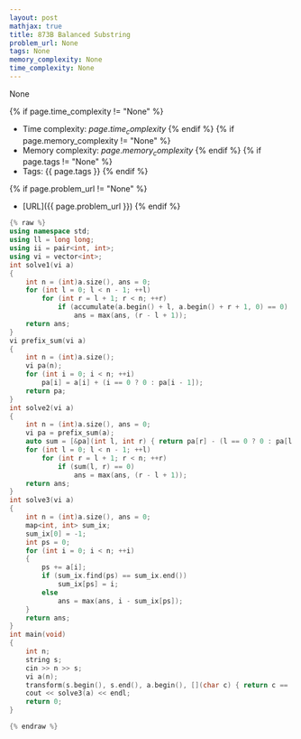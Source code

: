 ```yaml
---
layout: post
mathjax: true
title: 873B Balanced Substring
problem_url: None
tags: None
memory_complexity: None
time_complexity: None
---
```


None


{% if page.time_complexity != "None" %}
- Time complexity: ${{ page.time_complexity }}$
{% endif %}
{% if page.memory_complexity != "None" %}
- Memory complexity: ${{ page.memory_complexity }}$
{% endif %}
{% if page.tags != "None" %}
- Tags: {{ page.tags }}
{% endif %}

{% if page.problem_url != "None" %}
- [URL]({{ page.problem_url }})
{% endif %}

```cpp
{% raw %}
using namespace std;
using ll = long long;
using ii = pair<int, int>;
using vi = vector<int>;
int solve1(vi a)
{
    int n = (int)a.size(), ans = 0;
    for (int l = 0; l < n - 1; ++l)
        for (int r = l + 1; r < n; ++r)
            if (accumulate(a.begin() + l, a.begin() + r + 1, 0) == 0)
                ans = max(ans, (r - l + 1));
    return ans;
}
vi prefix_sum(vi a)
{
    int n = (int)a.size();
    vi pa(n);
    for (int i = 0; i < n; ++i)
        pa[i] = a[i] + (i == 0 ? 0 : pa[i - 1]);
    return pa;
}
int solve2(vi a)
{
    int n = (int)a.size(), ans = 0;
    vi pa = prefix_sum(a);
    auto sum = [&pa](int l, int r) { return pa[r] - (l == 0 ? 0 : pa[l - 1]); };
    for (int l = 0; l < n - 1; ++l)
        for (int r = l + 1; r < n; ++r)
            if (sum(l, r) == 0)
                ans = max(ans, (r - l + 1));
    return ans;
}
int solve3(vi a)
{
    int n = (int)a.size(), ans = 0;
    map<int, int> sum_ix;
    sum_ix[0] = -1;
    int ps = 0;
    for (int i = 0; i < n; ++i)
    {
        ps += a[i];
        if (sum_ix.find(ps) == sum_ix.end())
            sum_ix[ps] = i;
        else
            ans = max(ans, i - sum_ix[ps]);
    }
    return ans;
}
int main(void)
{
    int n;
    string s;
    cin >> n >> s;
    vi a(n);
    transform(s.begin(), s.end(), a.begin(), [](char c) { return c == '0' ? -1 : +1; });
    cout << solve3(a) << endl;
    return 0;
}

{% endraw %}
```